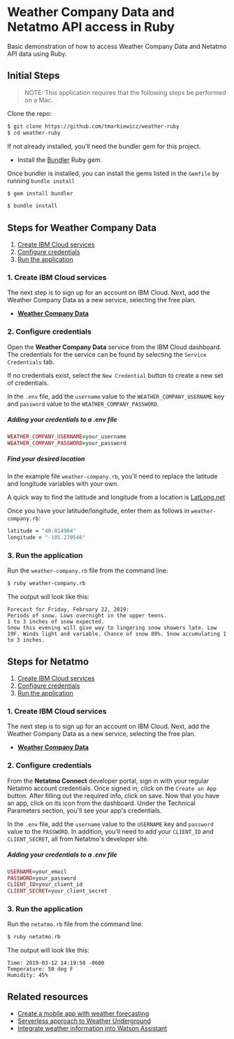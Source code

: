 # Weather Company Data and Netatmo API access in Ruby

Basic demonstration of how to access Weather Company Data and Netatmo API data using Ruby.

## Initial Steps
> NOTE: This application requires that the following steps be performed on a Mac.

Clone the repo:

```bash
$ git clone https://github.com/tmarkiewicz/weather-ruby
$ cd weather-ruby
```

If not already installed, you'll need the bundler gem for this project.

* Install the [Bundler](https://bundler.io/) Ruby gem.

Once bundler is installed, you can install the gems listed in the `Gemfile` by running `bundle install`

``` bash
$ gem install bundler
```

``` bash
$ bundle install
```

## Steps for Weather Company Data

1. [Create IBM Cloud services](#2-create-ibm-cloud-services)
1. [Configure credentials](#3-configure-credentials)
1. [Run the application](#4-run-the-application)

### 1. Create IBM Cloud services
The next step is to sign up for an account on IBM Cloud. Next, add the Weather Company Data as a new service, selecting the free plan.

* [**Weather Company Data**](https://cloud.ibm.com/catalog/services/weather-company-data)

### 2. Configure credentials

Open the **Weather Company Data** service from the IBM Cloud dashboard. The credentials for the service can be found by selecting the `Service Credentials` tab.

If no credentials exist, select the `New Credential` button to create a new set of credentials.

In the `.env` file, add the `username` value to the `WEATHER_COMPANY_USERNAME` key and `password` value to the `WEATHER_COMPANY_PASSWORD`.

##### Adding your credentials to a .env file
``` ruby
WEATHER_COMPANY_USERNAME=your_username
WEATHER_COMPANY_PASSWORD=your_password
```

##### Find your desired location
In the example file `weather-company.rb`, you'll need to replace the latitude and longitude variables with your own.

A quick way to find the latitude and longitude from a location is [LatLong.net](https://www.latlong.net/)

Once you have your latitude/longitude, enter them as follows in `weather-company.rb`:

``` ruby
latitude = "40.014984"
longitude = "-105.270546"
```

### 3. Run the application

Run the `weather-company.rb` file from the command line:

``` bash
$ ruby weather-company.rb
```

The output will look like this:

```
Forecast for Friday, February 22, 2019:
Periods of snow. Lows overnight in the upper teens.
1 to 3 inches of snow expected.
Snow this evening will give way to lingering snow showers late. Low 19F. Winds light and variable. Chance of snow 80%. Snow accumulating 1 to 3 inches.
```

## Steps for Netatmo

1. [Create IBM Cloud services](#2-create-ibm-cloud-services)
1. [Configure credentials](#3-configure-credentials)
1. [Run the application](#4-run-the-application)

### 1. Create IBM Cloud services
The next step is to sign up for an account on IBM Cloud. Next, add the Weather Company Data as a new service, selecting the free plan.

* [**Weather Company Data**](https://cloud.ibm.com/catalog/services/weather-company-data)

### 2. Configure credentials

From the **Netatmo Connect** developer portal, sign in with your regular Netatmo account credentials. Once signed in, click on the `Create an App` button. After filling out the required info, click on save. Now that you have an app, click on its icon from the dashboard. Under the Technical Parameters section, you'll see your app's credentials.

In the `.env` file, add the `username` value to the `USERNAME` key and `password` value to the `PASSWORD`. In addition, you'll need to add your `CLIENT_ID` and `CLIENT_SECRET`, all from Netatmo's developer site.

##### Adding your credentials to a .env file
``` ruby
USERNAME=your_email
PASSWORD=your_password
CLIENT_ID=your_client_id
CLIENT_SECRET=your_client_secret
```

### 3. Run the application

Run the `netatmo.rb` file from the command line:

``` bash
$ ruby netatmo.rb
```

The output will look like this:

```
Time: 2019-03-12 14:19:50 -0600
Temperature: 50 deg F
Humidity: 45%
```

## Related resources
* [Create a mobile app with weather forecasting](https://ibm.biz/BdzFnT)
* [Serverless approach to Weather Underground](https://ibm.biz/BdzFnt)
* [Integrate weather information into Watson Assistant](https://ibm.biz/BdzFeB)


